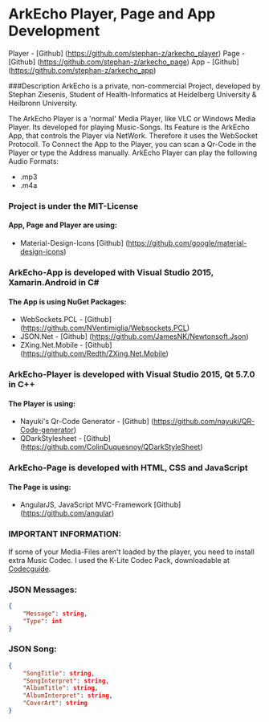 # ArkEcho Player, Page and App Development

Player - [Github] (https://github.com/stephan-z/arkecho_player)
Page - [Github] (https://github.com/stephan-z/arkecho_page)
App - [Github] (https://github.com/stephan-z/arkecho_app)

###Description
ArkEcho is a private, non-commercial Project, developed by Stephan Ziesenis, Student of Health-Informatics at Heidelberg University & Heilbronn University.

The ArkEcho Player is a 'normal' Media Player, like VLC or Windows Media Player. Its developed for playing Music-Songs.
Its Feature is the ArkEcho App, that controls the Player via NetWork. Therefore it uses the WebSocket Protocoll.
To Connect the App to the Player, you can scan a Qr-Code in the Player or type the Address manually.
ArkEcho Player can play the following Audio Formats:
- .mp3
- .m4a

### Project is under the MIT-License
#### App, Page and Player are using:
- Material-Design-Icons [Github] (https://github.com/google/material-design-icons)

### ArkEcho-App is developed with Visual Studio 2015, Xamarin.Android in C# #
#### The App is using NuGet Packages: 
- WebSockets.PCL - [Github] (https://github.com/NVentimiglia/Websockets.PCL)
- JSON.Net - [Github] (https://github.com/JamesNK/Newtonsoft.Json)
- ZXing.Net.Mobile - [Github] (https://github.com/Redth/ZXing.Net.Mobile)

### ArkEcho-Player is developed with Visual Studio 2015, Qt 5.7.0 in C++
#### The Player is using:
- Nayuki's Qr-Code Generator - [Github] (https://github.com/nayuki/QR-Code-generator)
- QDarkStylesheet - [Github] (https://github.com/ColinDuquesnoy/QDarkStyleSheet)

### ArkEcho-Page is developed with HTML, CSS and JavaScript
#### The Page is using:
- AngularJS, JavaScript MVC-Framework [Github] (https://github.com/angular)

### IMPORTANT INFORMATION:
If some of your Media-Files aren't loaded by the player, you need to install extra Music Codec.
I used the K-Lite Codec Pack, downloadable at [Codecguide](http://www.codecguide.com/download_kl.htm).

### JSON Messages:
```json
{
	"Message": string,
	"Type": int
}
```

### JSON Song:
```json
{
	"SongTitle": string,	
	"SongInterpret": string,
	"AlbumTitle": string,
	"AlbumInterpret": string,
	"CoverArt": string
}
```
